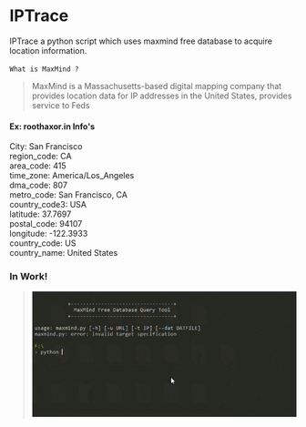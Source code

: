 # IPTrace
IPTrace a python script which uses maxmind free database to acquire location information.

`What is MaxMind ?`
> MaxMind is a Massachusetts-based digital mapping company that provides location data for IP addresses in the United States, provides service to Feds

#### Ex: roothaxor.in Info's
City: San Francisco<br/>region_code: CA<br/>area_code: 415<br/>time_zone: America/Los_Angeles<br/>dma_code: 807<br/>metro_code: San Francisco, CA<br/>
country_code3: USA<br/>latitude: 37.7697<br/>postal_code: 94107<br/>
longitude: -122.3933<br/>country_code: US<br/>country_name: United States<br/>

### In Work! 
> ![Alt text](example.gif)
